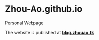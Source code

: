 Zhou-Ao.github.io
=================

Personal Webpage

The website is published at [**blog.zhouao.tk**](blog.zhouao.tk)
